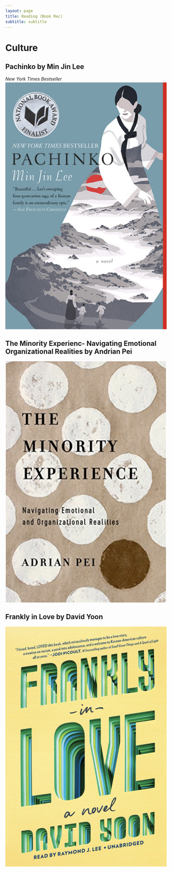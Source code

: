```yaml
---
layout: page
title: Reading (Book Rec)
subtitle: subtitle 
---
```


# Culture 

## Pachinko by Min Jin Lee
_New York Times Bestseller_
 [![Alt text|512x397, 20%](assets/img/pachinko.png)](https://www.minjinlee.com/book/pachinko/)




## The Minority Experienc- Navigating Emotional Organizational Realities by Andrian Pei

 [![Alt text](assets/img/minority.png)](https://www.amazon.com/Minority-Experience-Navigating-Emotional-Organizational/dp/0830845488)
 
 
 
 ## Frankly in Love by David Yoon 

 [![Alt text](assets/img/frankly.png)](https://www.penguinrandomhouse.com/books/598579/frankly-in-love-by-david-yoon/)
 
 
 
 

